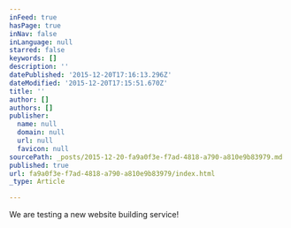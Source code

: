 ```yaml
---
inFeed: true
hasPage: true
inNav: false
inLanguage: null
starred: false
keywords: []
description: ''
datePublished: '2015-12-20T17:16:13.296Z'
dateModified: '2015-12-20T17:15:51.670Z'
title: ''
author: []
authors: []
publisher:
  name: null
  domain: null
  url: null
  favicon: null
sourcePath: _posts/2015-12-20-fa9a0f3e-f7ad-4818-a790-a810e9b83979.md
published: true
url: fa9a0f3e-f7ad-4818-a790-a810e9b83979/index.html
_type: Article

---
```

We are testing a new website building service!